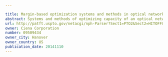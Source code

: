 ```yaml
---

title: Margin-based optimization systems and methods in optical networks by intentionally reducing margin
abstract: Systems and methods of optimizing capacity of an optical network, through intentionally reducing margin on one or more wavelengths, include identifying a first wavelength capable of using excess capacity; determining the one or more wavelengths that have extra margin; adjusting at least one of the one or more wavelengths to reduce associated margin to a nominal margin so as to increase supportable capacity of the first wavelength; and increasing capacity of the first wavelength based on the supportable capacity.
url: http://patft.uspto.gov/netacgi/nph-Parser?Sect1=PTO2&Sect2=HITOFF&p=1&u=%2Fnetahtml%2FPTO%2Fsearch-adv.htm&r=1&f=G&l=50&d=PALL&S1=09509434&OS=09509434&RS=09509434
owner: Ciena Corporation
number: 09509434
owner_city: Hanover
owner_country: US
publication_date: 20141110
---
```

